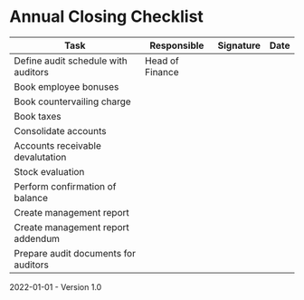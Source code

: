 # Annual Closing Checklist

| Task                                 | Responsible     | Signature | Date |
| ------------------------------------ | --------------- | --------- | ---- |
| Define audit schedule with auditors  | Head of Finance |           |      |
| Book employee bonuses                |                 |           |      |
| Book countervailing charge           |                 |           |      |
| Book taxes                           |                 |           |      |
| Consolidate accounts                 |                 |           |      |
| Accounts receivable devalutation     |                 |           |      |
| Stock evaluation                     |                 |           |      |
| Perform confirmation of balance      |                 |           |      |
| Create management report             |                 |           |      |
| Create management report addendum    |                 |           |      |
| Prepare audit documents for auditors |                 |           |      |

2022-01-01 - Version 1.0
